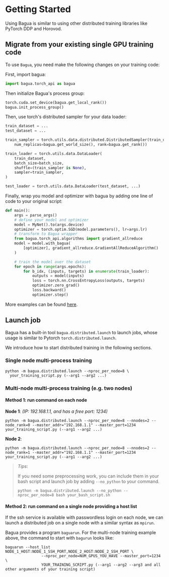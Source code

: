 # Getting Started

Using Bagua is similar to using other distributed training libraries like PyTorch DDP and Horovod.

## Migrate from your existing single GPU training code

To use `Bagua`, you need make the following changes on your training code:

First, import bagua:

```python
import bagua.torch_api as bagua
```

Then initialize Bagua's process group:

```python
torch.cuda.set_device(bagua.get_local_rank())
bagua.init_process_group()
```

Then, use torch's distributed sampler for your data loader:

```python
train_dataset = ...
test_dataset = ...

train_sampler = torch.utils.data.distributed.DistributedSampler(train_dataset,
    num_replicas=bagua.get_world_size(), rank=bagua.get_rank())

train_loader = torch.utils.data.DataLoader(
    train_dataset,
    batch_size=batch_size,
    shuffle=(train_sampler is None),
    sampler=train_sampler,
)

test_loader = torch.utils.data.DataLoader(test_dataset, ...)
```

Finally, wrap you model and optimizer with bagua by adding one line of code to your original script:

```python
def main():
    args = parse_args()
    # define your model and optimizer
    model = MyNet().to(args.device)
    optimizer = torch.optim.SGD(model.parameters(), lr=args.lr)
    # transform to Bagua wrapper
    from bagua.torch_api.algorithms import gradient_allreduce
    model = model.with_bagua(
        [optimizer], gradient_allreduce.GradientAllReduceAlgorithm()
    )

    # train the model over the dataset
    for epoch in range(args.epochs):
        for b_idx, (inputs, targets) in enumerate(train_loader):
            outputs = model(inputs)
            loss = torch.nn.CrossEntropyLoss(outputs, targets)
            optimizer.zero_grad()
            loss.backward()
            optimizer.step()
```

More examples can be found [here](https://github.com/BaguaSys/bagua/tree/master/examples/).

## Launch job

Bagua has a built-in tool `bagua.distributed.launch` to launch jobs, whose usage is similar to Pytorch `torch.distributed.launch`.

We introduce how to start distributed training in the following sections.

### Single node multi-process training

```shell
python -m bagua.distributed.launch --nproc_per_node=8 \
  your_training_script.py (--arg1 --arg2 ...)
```

### Multi-node multi-process training (e.g. two nodes)

#### Method 1: run command on each node

**Node 1**: *(IP: 192.168.1.1, and has a free port: 1234)*
```shell
python -m bagua.distributed.launch --nproc_per_node=8 --nnodes=2 --node_rank=0 --master_addr="192.168.1.1" --master_port=1234  your_training_script.py (--arg1 --arg2 ...)
```

**Node 2**:
```shell
python -m bagua.distributed.launch --nproc_per_node=8 --nnodes=2 --node_rank=1 --master_addr="192.168.1.1" --master_port=1234 your_training_script.py (--arg1 --arg2 ...)
```

> *Tips*:
>
> If you need some preprocessing work, you can include them in your bash script and launch job by adding `--no_python` to your command.
> ``` shell
> python -m bagua.distributed.launch --no_python --nproc_per_node=8 bash your_bash_script.sh
> ```

#### Method 2: run command on a single node providing a host list

If the ssh service is available with passwordless login on each node, we can launch a distributed job on a single node with a similar syntax as `mpirun`.

Bagua provides a program `baguarun`. For the multi-node training example above, the command to start with `bagurun` looks like:

```shell
baguarun --host_list NODE_1_HOST:NODE_1_SSH_PORT,NODE_2_HOST:NODE_2_SSH_PORT \
                --nproc_per_node=NUM_GPUS_YOU_HAVE --master_port=1234 \
                YOUR_TRAINING_SCRIPT.py (--arg1 --arg2 --arg3 and all other arguments of your training script)
```

